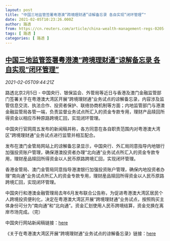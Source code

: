 ```yaml
---
layout: post
title: "中国三地监管签署粤港澳“跨境理财通”谅解备忘录 各自实现“闭环管理”"
date: 2021-02-05T10:23:26.000Z
author: 路透
from: https://cn.reuters.com/article/china-wealth-management-regs-0205-idCNKBS2A50YH
tags: [ 路透 ]
categories: [ 路透 ]
---
```

<!--1612520606000-->
[中国三地监管签署粤港澳“跨境理财通”谅解备忘录 各自实现“闭环管理”](https://cn.reuters.com/article/china-wealth-management-regs-0205-idCNKBS2A50YH)
------

<div>
<div><i>2021-02-05T09:44:21Z</i></div><p>路透北京2月5日 - 中国央行、银保监会、外管局等近日与香港及澳门金融监管部门签署关于在粤港澳大湾区开展“跨境理财通”业务试点的谅解备忘录，内容涉及监管信息交流、执法合作、投资者保护、联络协商机制等方面；内地监管部门与港澳金融监管局各管一端，负责监督业务试点所汇入的资金专款专用，理财产品赎回所得资金以相应币种原路跨境汇回，实现闭环管理。</p><p>中国央行官网周五发布的新闻稿并称，各方同意在各自职责范围内对粤港澳大湾区“跨境理财通”业务试点进行监管并相互配合。</p><p>发布在澳门金管局网站上的谅解备忘录显示，中国央行、外汇局同意指导内地银行加强投资账户管理，确保港澳投资者办理“北向通”业务试点所汇入的资金专款专用，理财産品赎回所得资金以人民币原路跨境汇回，实现闭环管理。</p><p>香港金管局、澳门金管局同意指导港澳银行加强投资账户管理，确保内地投资者办理“南向通”业务试点所汇入的资金专款专用，理财産品赎回所得资金以人民币原路跨境汇回，实现闭环管理。</p><p>中国央行和港澳金融管理局去年6月发布联合公告称，为促进粤港澳大湾区居民个人跨境投资便利化，决定在粤港澳大湾区开展“跨境理财通”业务试点，按照购买主体身份可分为“南向通”和“北向通”。资金汇划使用人民币跨境结算，资金兑换在离岸市场完成。（完）</p><p>中国央行网站新闻稿链接：<a href="http://www.pbc.gov.cn/goutongjiaoliu/113456/113469/4188013/index.html">here</a></p><p>《关于在粤港澳大湾区开展“跨境理财通”业务试点的谅解备忘录》链接：<a href="https://news.gov.mo/f/F21BEUIB49/zh-hant">here</a></p>
</div>
